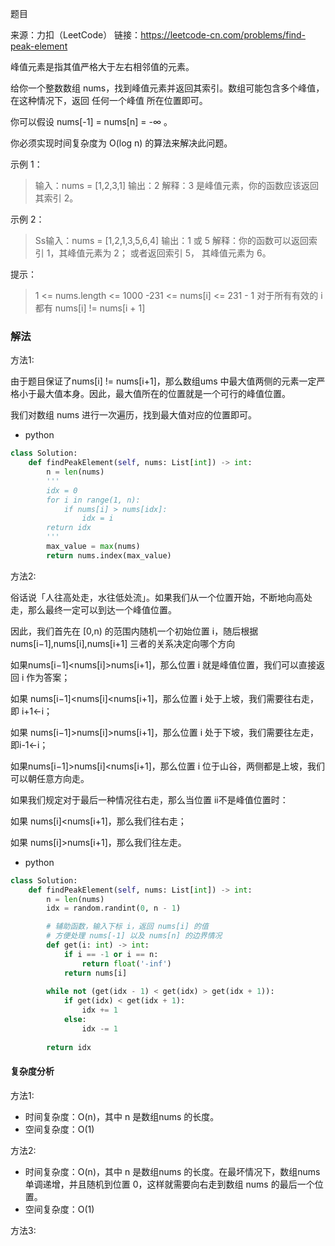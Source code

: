 题目

来源：力扣（LeetCode）
链接：https://leetcode-cn.com/problems/find-peak-element

峰值元素是指其值严格大于左右相邻值的元素。

给你一个整数数组 nums，找到峰值元素并返回其索引。数组可能包含多个峰值，在这种情况下，返回 任何一个峰值 所在位置即可。

你可以假设 nums[-1] = nums[n] = -∞ 。

你必须实现时间复杂度为 O(log n) 的算法来解决此问题。

 

示例 1：

> 输入：nums = [1,2,3,1]
> 输出：2
> 解释：3 是峰值元素，你的函数应该返回其索引 2。



示例 2：

> Ss输入：nums = [1,2,1,3,5,6,4]
> 输出：1 或 5 
> 解释：你的函数可以返回索引 1，其峰值元素为 2；
>      或者返回索引 5， 其峰值元素为 6。



提示：

> 1 <= nums.length <= 1000
> -231 <= nums[i] <= 231 - 1
> 对于所有有效的 i 都有 nums[i] != nums[i + 1]






### 解法

方法1:

由于题目保证了nums[i] != nums[i+1]，那么数组ums 中最大值两侧的元素一定严格小于最大值本身。因此，最大值所在的位置就是一个可行的峰值位置。

我们对数组 nums 进行一次遍历，找到最大值对应的位置即可。



* python

```python
class Solution:
    def findPeakElement(self, nums: List[int]) -> int:
        n = len(nums)
        '''
        idx = 0
        for i in range(1, n):
            if nums[i] > nums[idx]:
                idx = i
        return idx
        '''
        max_value = max(nums)
        return nums.index(max_value)
```



方法2:

俗话说「人往高处走，水往低处流」。如果我们从一个位置开始，不断地向高处走，那么最终一定可以到达一个峰值位置。

因此，我们首先在 [0,n) 的范围内随机一个初始位置 i，随后根据nums[i−1],nums[i],nums[i+1] 三者的关系决定向哪个方向

如果nums[i−1]<nums[i]>nums[i+1]，那么位置 i 就是峰值位置，我们可以直接返回 i 作为答案；

如果 nums[i−1]<nums[i]<nums[i+1]，那么位置 i 处于上坡，我们需要往右走，即 i+1←i；

如果 nums[i−1]>nums[i]>nums[i+1]，那么位置 i 处于下坡，我们需要往左走，即i-1←i；

如果nums[i−1]>nums[i]<nums[i+1]，那么位置 i 位于山谷，两侧都是上坡，我们可以朝任意方向走。

如果我们规定对于最后一种情况往右走，那么当位置 ii不是峰值位置时：

如果 nums[i]<nums[i+1]，那么我们往右走；

如果 nums[i]>nums[i+1]，那么我们往左走。




* python

```python
class Solution:
    def findPeakElement(self, nums: List[int]) -> int:
        n = len(nums)
        idx = random.randint(0, n - 1)

        # 辅助函数，输入下标 i，返回 nums[i] 的值
        # 方便处理 nums[-1] 以及 nums[n] 的边界情况
        def get(i: int) -> int:
            if i == -1 or i == n:
                return float('-inf')
            return nums[i]
        
        while not (get(idx - 1) < get(idx) > get(idx + 1)):
            if get(idx) < get(idx + 1):
                idx += 1
            else:
                idx -= 1
        
        return idx
```







#### 复杂度分析

方法1:

* 时间复杂度：O(n)，其中 n 是数组nums 的长度。
* 空间复杂度：O(1)

方法2:

* 时间复杂度：O(n)，其中 n 是数组nums 的长度。在最坏情况下，数组nums 单调递增，并且随机到位置 0，这样就需要向右走到数组 nums 的最后一个位置。
* 空间复杂度：O(1)

方法3:



